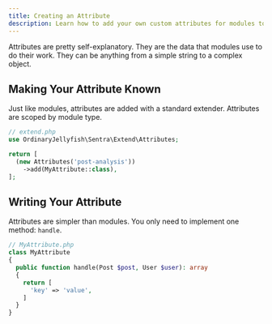 ```yaml
---
title: Creating an Attribute
description: Learn how to add your own custom attributes for modules to access.
---
```


Attributes are pretty self-explanatory. They are the data that modules use to do their work. They can be anything from a simple string to a complex object.

## Making Your Attribute Known

Just like modules, attributes are added with a standard extender. Attributes are scoped by module type.

```php
// extend.php
use OrdinaryJellyfish\Sentra\Extend\Attributes;

return [
  (new Attributes('post-analysis'))
    ->add(MyAttribute::class),
];
```

## Writing Your Attribute

Attributes are simpler than modules. You only need to implement one method: `handle`.

```php
// MyAttribute.php
class MyAttribute
{
  public function handle(Post $post, User $user): array
  {
    return [
      'key' => 'value',
    ]
  }
}
```
